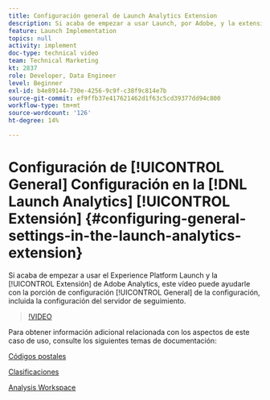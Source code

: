 ```yaml
---
title: Configuración general de Launch Analytics Extension
description: Si acaba de empezar a usar Launch, por Adobe, y la extensión de Adobe Analytics, este vídeo puede ayudarle con la parte de configuración general, incluida la configuración del servidor de seguimiento.
feature: Launch Implementation
topics: null
activity: implement
doc-type: technical video
team: Technical Marketing
kt: 2837
role: Developer, Data Engineer
level: Beginner
exl-id: b4e89144-730e-4256-9c9f-c38f9c814e7b
source-git-commit: ef9ffb37e417621462d1f63c5cd39377dd94c800
workflow-type: tm+mt
source-wordcount: '126'
ht-degree: 14%

---
```


# Configuración de [!UICONTROL General] Configuración en la [!DNL Launch Analytics] [!UICONTROL Extensión] {#configuring-general-settings-in-the-launch-analytics-extension}

Si acaba de empezar a usar el Experience Platform Launch y la [!UICONTROL Extensión] de Adobe Analytics, este vídeo puede ayudarle con la porción de configuración [!UICONTROL General] de la configuración, incluida la configuración del servidor de seguimiento.

>[!VIDEO](https://video.tv.adobe.com/v/27093/?quality=9)

Para obtener información adicional relacionada con los aspectos de este caso de uso, consulte los siguientes temas de documentación:

[Códigos postales](https://experienceleague.adobe.com/docs/analytics/components/dimensions/zip-code.html?lang=en)

[Clasificaciones](https://experienceleague.adobe.com/docs/analytics/components/classifications/c-classifications.html?lang=es)

[Analysis Workspace](https://experienceleague.adobe.com/docs/analytics/analyze/analysis-workspace/analysis-workspace-features.html)

